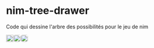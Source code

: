 # nim-tree-drawer

Code qui dessine l'arbre des possibilités pour le jeu de nim

<div align="right" style="display: flex">
    <img src="https://visitor-badge.glitch.me/badge?page_id=Th3o-D/nim-tree-drawer&left_color=gray&right_color=blue" height="20"/>
    <a href="https://github.com/Th3o-D" alt="https://github.com/Th3o-D"><img height="20" style="border-radius: 5px" src="https://img.shields.io/static/v1?style=for-the-badge&label=CREE%20PAR&message=Th3o-D&color=1182c2"></a>
    <a href="LICENSE" alt="license"><img style="border-radius: 5px" height="20" src="https://img.shields.io/static/v1?style=for-the-badge&label=LICENCE&message=MIT&color=1182c2"></a>
</div>